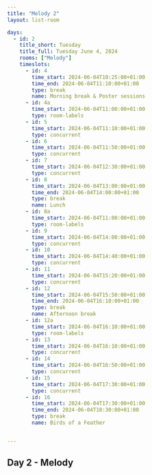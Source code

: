 ```yaml
---
title: "Melody 2"
layout: list-room

days: 
  - id: 2
    title_short: Tuesday
    title_full: Tuesday June 4, 2024
    rooms: ["Melody"]
    timeslots: 
      - id: 4
        time_start: 2024-06-04T10:25:00+01:00
        time_end: 2024-06-04T11:10:00+01:00
        type: break
        name: Morning break & Poster sessions
      - id: 4a
        time_start: 2024-06-04T11:00:00+01:00
        type: room-labels
      - id: 5
        time_start: 2024-06-04T11:10:00+01:00
        type: concurrent
      - id: 6
        time_start: 2024-06-04T11:50:00+01:00
        type: concurrent
      - id: 7
        time_start: 2024-06-04T12:30:00+01:00
        type: concurrent
      - id: 8
        time_start: 2024-06-04T13:00:00+01:00
        time_end: 2024-06-04T14:00:00+01:00
        type: break
        name: Lunch
      - id: 8a
        time_start: 2024-06-04T11:00:00+01:00
        type: room-labels
      - id: 9
        time_start: 2024-06-04T14:00:00+01:00
        type: concurrent
      - id: 10
        time_start: 2024-06-04T14:40:00+01:00
        type: concurrent
      - id: 11
        time_start: 2024-06-04T15:20:00+01:00
        type: concurrent
      - id: 12
        time_start: 2024-06-04T15:50:00+01:00
        time_end: 2024-06-04T16:10:00+01:00
        type: break
        name: Afternoon break
      - id: 12a
        time_start: 2024-06-04T16:10:00+01:00
        type: room-labels
      - id: 13
        time_start: 2024-06-04T16:10:00+01:00
        type: concurrent
      - id: 14
        time_start: 2024-06-04T16:50:00+01:00
        type: concurrent
      - id: 15
        time_start: 2024-06-04T17:30:00+01:00
        type: concurrent
      - id: 16
        time_start: 2024-06-04T17:30:00+01:00
        time_end: 2024-06-04T18:30:00+01:00
        type: break
        name: Birds of a Feather


---
```


## Day 2 - Melody
